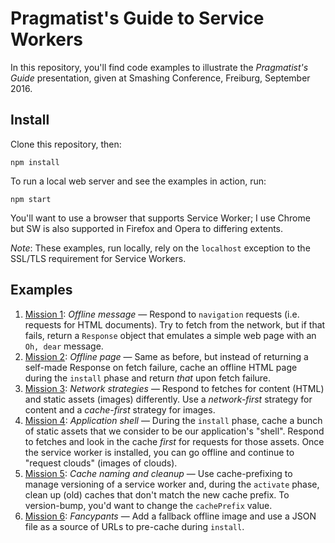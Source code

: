 # Pragmatist's Guide to Service Workers

In this repository, you'll find code examples to illustrate the _Pragmatist's Guide_ presentation, given at Smashing Conference, Freiburg, September 2016.

## Install

Clone this repository, then:

`npm install`

To run a local web server and see the examples in action, run:

`npm start`

You'll want to use a browser that supports Service Worker; I use Chrome but SW is also supported in Firefox and Opera to differing extents.

_Note_: These examples, run locally, rely on the `localhost` exception to the SSL/TLS requirement for Service Workers.

## Examples

1. [Mission 1](missions/01-offline-message): _Offline message_ — Respond to `navigation` requests (i.e. requests for HTML documents). Try to fetch from the network, but if that fails, return a `Response` object that emulates a simple web page with an `Oh, dear` message.
1. [Mission 2](missions/02-offlie-page): _Offline page_ — Same as before, but instead of returning a self-made Response on fetch failure, cache an offline HTML page during the `install` phase and return _that_ upon fetch failure.
1. [Mission 3](missions/03-network-strategies): _Network strategies_ — Respond to fetches for content (HTML) and static assets (images) differently. Use a _network-first_ strategy for content and a _cache-first_ strategy for images.
1. [Mission 4](missions/04-application-shell): _Application shell_ — During the `install` phase, cache a bunch of static assets that we consider to be our application's "shell". Respond to fetches and look in the cache _first_ for requests for those assets. Once the service worker is installed, you can go offline and continue to "request clouds" (images of clouds).
1. [Mission 5](missions/05-versioning): _Cache naming and cleanup_ — Use cache-prefixing to manage versioning of a service worker and, during the `activate` phase, clean up (old) caches that don't match the new cache prefix. To version-bump, you'd want to change the `cachePrefix` value.
1. [Mission 6](missions/06-fancypants): _Fancypants_ — Add a fallback offline image and use a JSON file as a source of URLs to pre-cache during `install`.
